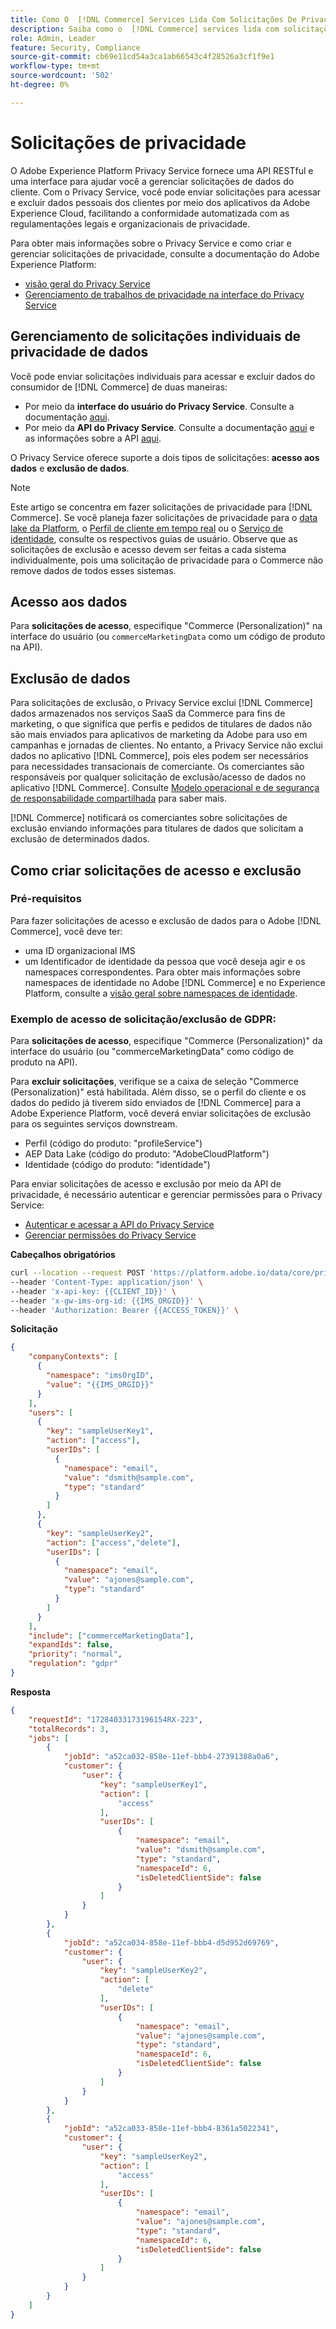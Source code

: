 ```yaml
---
title: Como O  [!DNL Commerce] Services Lida Com Solicitações De Privacidade
description: Saiba como o  [!DNL Commerce] services lida com solicitações para acessar e excluir dados.
role: Admin, Leader
feature: Security, Compliance
source-git-commit: cb69e11cd54a3ca1ab66543c4f28526a3cf1f9e1
workflow-type: tm+mt
source-wordcount: '502'
ht-degree: 0%

---
```


# Solicitações de privacidade

O Adobe Experience Platform Privacy Service fornece uma API RESTful e uma interface para ajudar você a gerenciar solicitações de dados do cliente. Com o Privacy Service, você pode enviar solicitações para acessar e excluir dados pessoais dos clientes por meio dos aplicativos da Adobe Experience Cloud, facilitando a conformidade automatizada com as regulamentações legais e organizacionais de privacidade.

Para obter mais informações sobre o Privacy Service e como criar e gerenciar solicitações de privacidade, consulte a documentação do Adobe Experience Platform:

* [visão geral do Privacy Service](https://experienceleague.adobe.com/pt-br/docs/experience-platform/privacy/home)
* [Gerenciamento de trabalhos de privacidade na interface do Privacy Service](https://experienceleague.adobe.com/pt-br/docs/experience-platform/privacy/ui/user-guide)

## Gerenciamento de solicitações individuais de privacidade de dados

Você pode enviar solicitações individuais para acessar e excluir dados do consumidor de [!DNL Commerce] de duas maneiras:

* Por meio da **interface do usuário do Privacy Service**. Consulte a documentação [aqui](https://experienceleague.adobe.com/pt-br/docs/experience-platform/privacy/ui/user-guide#_blank).
* Por meio da **API do Privacy Service**. Consulte a documentação [aqui](https://developer.adobe.com/experience-platform-apis/references/privacy-service/#_blank) e as informações sobre a API [aqui](https://developer.adobe.com/experience-platform-apis/#_blank).

O Privacy Service oferece suporte a dois tipos de solicitações: **acesso aos dados** e **exclusão de dados**.

>[!NOTE]
>
>Este artigo se concentra em fazer solicitações de privacidade para [!DNL Commerce]. Se você planeja fazer solicitações de privacidade para o [data lake da Platform](https://experienceleague.adobe.com/pt-br/docs/experience-platform/catalog/privacy), o [Perfil de cliente em tempo real](https://experienceleague.adobe.com/pt-br/docs/experience-platform/profile/privacy) ou o [Serviço de identidade](https://experienceleague.adobe.com/pt-br/docs/experience-platform/identity/privacy), consulte os respectivos guias de usuário. Observe que as solicitações de exclusão e acesso devem ser feitas a cada sistema individualmente, pois uma solicitação de privacidade para o Commerce não remove dados de todos esses sistemas.

## Acesso aos dados

Para **solicitações de acesso**, especifique &quot;Commerce (Personalization)&quot; na interface do usuário (ou `commerceMarketingData` como um código de produto na API).

## Exclusão de dados

Para solicitações de exclusão, o Privacy Service exclui [!DNL Commerce] dados armazenados nos serviços SaaS da Commerce para fins de marketing, o que significa que perfis e pedidos de titulares de dados não são mais enviados para aplicativos de marketing da Adobe para uso em campanhas e jornadas de clientes. No entanto, a Privacy Service não exclui dados no aplicativo [!DNL Commerce], pois eles podem ser necessários para necessidades transacionais de comerciante. Os comerciantes são responsáveis por qualquer solicitação de exclusão/acesso de dados no aplicativo [!DNL Commerce]. Consulte [Modelo operacional e de segurança de responsabilidade compartilhada](https://experienceleague.adobe.com/pt-br/docs/commerce-operations/security-and-compliance/shared-responsibility) para saber mais.

[!DNL Commerce] notificará os comerciantes sobre solicitações de exclusão enviando informações para titulares de dados que solicitam a exclusão de determinados dados.

## Como criar solicitações de acesso e exclusão

### Pré-requisitos

Para fazer solicitações de acesso e exclusão de dados para o Adobe [!DNL Commerce], você deve ter:

* uma ID organizacional IMS
* um Identificador de identidade da pessoa que você deseja agir e os namespaces correspondentes. Para obter mais informações sobre namespaces de identidade no Adobe [!DNL Commerce] e no Experience Platform, consulte a [visão geral sobre namespaces de identidade](https://experienceleague.adobe.com/pt-br/docs/experience-platform/identity/features/namespaces).

### Exemplo de acesso de solicitação/exclusão de GDPR:

Para **solicitações de acesso**, especifique &quot;Commerce (Personalization)&quot; da interface do usuário (ou &quot;commerceMarketingData&quot; como código de produto na API).

Para **excluir solicitações**, verifique se a caixa de seleção &quot;Commerce (Personalization)&quot; está habilitada. Além disso, se o perfil do cliente e os dados do pedido já tiverem sido enviados de [!DNL Commerce] para a Adobe Experience Platform, você deverá enviar solicitações de exclusão para os seguintes serviços downstream.

* Perfil (código do produto: &quot;profileService&quot;)
* AEP Data Lake (código do produto: &quot;AdobeCloudPlatform&quot;)
* Identidade (código do produto: &quot;identidade&quot;)

Para enviar solicitações de acesso e exclusão por meio da API de privacidade, é necessário autenticar e gerenciar permissões para o Privacy Service:

* [Autenticar e acessar a API do Privacy Service](https://experienceleague.adobe.com/pt-br/docs/experience-platform/privacy/api/getting-started)
* [Gerenciar permissões do Privacy Service](https://experienceleague.adobe.com/pt-br/docs/experience-platform/privacy/permissions)

**Cabeçalhos obrigatórios**

```bash
curl --location --request POST 'https://platform.adobe.io/data/core/privacy/jobs' \
--header 'Content-Type: application/json' \
--header 'x-api-key: {{CLIENT_ID}}' \
--header 'x-gw-ims-org-id: {{IMS_ORGID}}' \
--header 'Authorization: Bearer {{ACCESS_TOKEN}}' \
```

**Solicitação**

```json
{
    "companyContexts": [
      {
        "namespace": "imsOrgID",
        "value": "{{IMS_ORGID}}"
      }
    ],
    "users": [
      {
        "key": "sampleUserKey1",
        "action": ["access"],
        "userIDs": [
          {
            "namespace": "email",
            "value": "dsmith@sample.com",
            "type": "standard"
          }
        ]
      },
      {
        "key": "sampleUserKey2",
        "action": ["access","delete"],
        "userIDs": [
          {
            "namespace": "email",
            "value": "ajones@sample.com",
            "type": "standard"
          }
        ]
      }
    ],
    "include": ["commerceMarketingData"],
    "expandIds": false,
    "priority": "normal",
    "regulation": "gdpr"
}
```

**Resposta**

```json
{
    "requestId": "17284033173196154RX-223",
    "totalRecords": 3,
    "jobs": [
        {
            "jobId": "a52ca032-858e-11ef-bbb4-27391388a0a6",
            "customer": {
                "user": {
                    "key": "sampleUserKey1",
                    "action": [
                        "access"
                    ],
                    "userIDs": [
                        {
                            "namespace": "email",
                            "value": "dsmith@sample.com",
                            "type": "standard",
                            "namespaceId": 6,
                            "isDeletedClientSide": false
                        }
                    ]
                }
            }
        },
        {
            "jobId": "a52ca034-858e-11ef-bbb4-d5d952d69769",
            "customer": {
                "user": {
                    "key": "sampleUserKey2",
                    "action": [
                        "delete"
                    ],
                    "userIDs": [
                        {
                            "namespace": "email",
                            "value": "ajones@sample.com",
                            "type": "standard",
                            "namespaceId": 6,
                            "isDeletedClientSide": false
                        }
                    ]
                }
            }
        },
        {
            "jobId": "a52ca033-858e-11ef-bbb4-8361a5022341",
            "customer": {
                "user": {
                    "key": "sampleUserKey2",
                    "action": [
                        "access"
                    ],
                    "userIDs": [
                        {
                            "namespace": "email",
                            "value": "ajones@sample.com",
                            "type": "standard",
                            "namespaceId": 6,
                            "isDeletedClientSide": false
                        }
                    ]
                }
            }
        }
    ]
}
```
